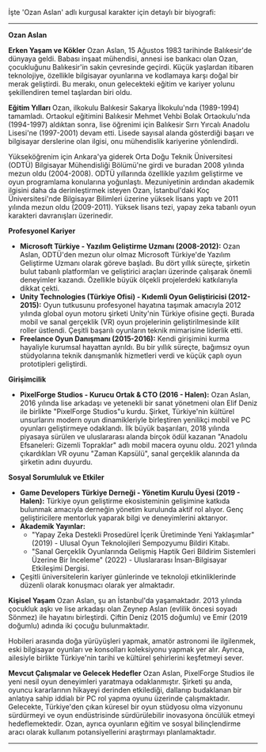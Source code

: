İşte 'Ozan Aslan' adlı kurgusal karakter için detaylı bir biyografi:

---

**Ozan Aslan**

**Erken Yaşam ve Kökler**
Ozan Aslan, 15 Ağustos 1983 tarihinde Balıkesir'de dünyaya geldi. Babası inşaat mühendisi, annesi ise bankacı olan Ozan, çocukluğunu Balıkesir'in sakin çevresinde geçirdi. Küçük yaşlardan itibaren teknolojiye, özellikle bilgisayar oyunlarına ve kodlamaya karşı doğal bir merak geliştirdi. Bu merakı, onun gelecekteki eğitim ve kariyer yolunu şekillendiren temel taşlardan biri oldu.

**Eğitim Yılları**
Ozan, ilkokulu Balıkesir Sakarya İlkokulu'nda (1989-1994) tamamladı. Ortaokul eğitimini Balıkesir Mehmet Vehbi Bolak Ortaokulu'nda (1994-1997) aldıktan sonra, lise öğrenimi için Balıkesir Sırrı Yırcalı Anadolu Lisesi'ne (1997-2001) devam etti. Lisede sayısal alanda gösterdiği başarı ve bilgisayar derslerine olan ilgisi, onu mühendislik kariyerine yönlendirdi.

Yükseköğrenim için Ankara'ya giderek Orta Doğu Teknik Üniversitesi (ODTÜ) Bilgisayar Mühendisliği Bölümü'ne girdi ve buradan 2008 yılında mezun oldu (2004-2008). ODTÜ yıllarında özellikle yazılım geliştirme ve oyun programlama konularına yoğunlaştı. Mezuniyetinin ardından akademik ilgisini daha da derinleştirmek isteyen Ozan, İstanbul'daki Koç Üniversitesi'nde Bilgisayar Bilimleri üzerine yüksek lisans yaptı ve 2011 yılında mezun oldu (2009-2011). Yüksek lisans tezi, yapay zeka tabanlı oyun karakteri davranışları üzerinedir.

**Profesyonel Kariyer**
*   **Microsoft Türkiye - Yazılım Geliştirme Uzmanı (2008-2012):** Ozan Aslan, ODTÜ'den mezun olur olmaz Microsoft Türkiye'de Yazılım Geliştirme Uzmanı olarak göreve başladı. Bu dört yıllık süreçte, şirketin bulut tabanlı platformları ve geliştirici araçları üzerinde çalışarak önemli deneyimler kazandı. Özellikle büyük ölçekli projelerdeki katkılarıyla dikkat çekti.
*   **Unity Technologies (Türkiye Ofisi) - Kıdemli Oyun Geliştiricisi (2012-2015):** Oyun tutkusunu profesyonel hayatına taşımak amacıyla 2012 yılında global oyun motoru şirketi Unity'nin Türkiye ofisine geçti. Burada mobil ve sanal gerçeklik (VR) oyun projelerinin geliştirilmesinde kilit roller üstlendi. Çeşitli başarılı oyunların teknik mimarisine liderlik etti.
*   **Freelance Oyun Danışmanı (2015-2016):** Kendi girişimini kurma hayaliyle kurumsal hayattan ayrıldı. Bu bir yıllık süreçte, bağımsız oyun stüdyolarına teknik danışmanlık hizmetleri verdi ve küçük çaplı oyun prototipleri geliştirdi.

**Girişimcilik**
*   **PixelForge Studios - Kurucu Ortak & CTO (2016 - Halen):** Ozan Aslan, 2016 yılında lise arkadaşı ve yetenekli bir sanat yönetmeni olan Elif Deniz ile birlikte "PixelForge Studios"u kurdu. Şirket, Türkiye'nin kültürel unsurlarını modern oyun dinamikleriyle birleştiren yenilikçi mobil ve PC oyunları geliştirmeye odaklandı. İlk büyük başarıları, 2018 yılında piyasaya sürülen ve uluslararası alanda birçok ödül kazanan "Anadolu Efsaneleri: Gizemli Topraklar" adlı mobil macera oyunu oldu. 2021 yılında çıkardıkları VR oyunu "Zaman Kapsülü", sanal gerçeklik alanında da şirketin adını duyurdu.

**Sosyal Sorumluluk ve Etkiler**
*   **Game Developers Türkiye Derneği - Yönetim Kurulu Üyesi (2019 - Halen):** Türkiye oyun geliştirme ekosisteminin gelişimine katkıda bulunmak amacıyla derneğin yönetim kurulunda aktif rol alıyor. Genç geliştiricilere mentorluk yaparak bilgi ve deneyimlerini aktarıyor.
*   **Akademik Yayınlar:**
    *   "Yapay Zeka Destekli Prosedürel İçerik Üretiminde Yeni Yaklaşımlar" (2019) - Ulusal Oyun Teknolojileri Sempozyumu Bildiri Kitabı.
    *   "Sanal Gerçeklik Oyunlarında Gelişmiş Haptik Geri Bildirim Sistemleri Üzerine Bir İnceleme" (2022) - Uluslararası İnsan-Bilgisayar Etkileşimi Dergisi.
*   Çeşitli üniversitelerin kariyer günlerinde ve teknoloji etkinliklerinde düzenli olarak konuşmacı olarak yer almaktadır.

**Kişisel Yaşam**
Ozan Aslan, şu an İstanbul'da yaşamaktadır. 2013 yılında çocukluk aşkı ve lise arkadaşı olan Zeynep Aslan (evlilik öncesi soyadı Sönmez) ile hayatını birleştirdi. Çiftin Deniz (2015 doğumlu) ve Emir (2019 doğumlu) adında iki çocuğu bulunmaktadır.

Hobileri arasında doğa yürüyüşleri yapmak, amatör astronomi ile ilgilenmek, eski bilgisayar oyunları ve konsolları koleksiyonu yapmak yer alır. Ayrıca, ailesiyle birlikte Türkiye'nin tarihi ve kültürel şehirlerini keşfetmeyi sever.

**Mevcut Çalışmalar ve Gelecek Hedefler**
Ozan Aslan, PixelForge Studios ile yeni nesil oyun deneyimleri yaratmaya odaklanmıştır. Şirketi şu anda, oyuncu kararlarının hikayeyi derinden etkilediği, dallanıp budaklanan bir anlatıya sahip iddialı bir PC rol yapma oyunu üzerinde çalışmaktadır. Gelecekte, Türkiye'den çıkan küresel bir oyun stüdyosu olma vizyonunu sürdürmeyi ve oyun endüstrisinde sürdürülebilir inovasyona öncülük etmeyi hedeflemektedir. Ozan, ayrıca oyunların eğitim ve sosyal bilinçlendirme aracı olarak kullanım potansiyellerini araştırmayı planlamaktadır.

---